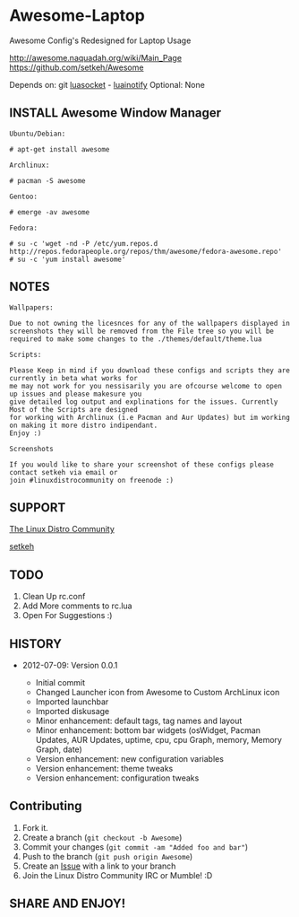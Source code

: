 Awesome-Laptop
==============

Awesome Config's Redesigned for Laptop Usage

http://awesome.naquadah.org/wiki/Main_Page
https://github.com/setkeh/Awesome

Depends on: git [luasocket][1] - [luainotify][2]
Optional:  None

INSTALL Awesome Window Manager
------------------------------

`Ubuntu/Debian:`

    # apt-get install awesome

`Archlinux:`

    # pacman -S awesome

`Gentoo:`

    # emerge -av awesome

`Fedora:`

    # su -c 'wget -nd -P /etc/yum.repos.d http://repos.fedorapeople.org/repos/thm/awesome/fedora-awesome.repo'
    # su -c 'yum install awesome'

NOTES
-----

`Wallpapers:`
    
    Due to not owning the licesnces for any of the wallpapers displayed in screenshots they will be removed from the File tree so you will be required to make some changes to the ./themes/default/theme.lua

`Scripts:`

    Please Keep in mind if you download these configs and scripts they are currently in beta what works for 
    me may not work for you nessisarily you are ofcourse welcome to open up issues and please makesure you 
    give detailed log output and explinations for the issues. Currently Most of the Scripts are designed 
    for working with Archlinux (i.e Pacman and Aur Updates) but im working on making it more distro indipendant. 
    Enjoy :) 

`Screenshots`

    If you would like to share your screenshot of these configs please contact setkeh via email or 
    join #linuxdistrocommunity on freenode :)

SUPPORT
-------

[The Linux Distro Community][5]

[setkeh][6]

TODO
----

1. Clean Up rc.conf
2. Add More comments to rc.lua
3. Open For Suggestions :)

HISTORY
-------

* 2012-07-09: Version 0.0.1
      
   - Initial commit
   - Changed Launcher icon from Awesome to Custom ArchLinux icon
   - Imported launchbar
   - Imported diskusage
   - Minor enhancement: default tags, tag names and layout
   - Minor enhancement: bottom bar widgets (osWidget, Pacman Updates, AUR Updates,  uptime, cpu, cpu Graph, memory, Memory Graph, date)
   - Version enhancement: new configuration variables
   - Version enhancement: theme tweaks
   - Version enhancement: configuration tweaks

Contributing
------------

1. Fork it.
2. Create a branch (`git checkout -b Awesome`)
3. Commit your changes (`git commit -am "Added foo and bar"`)
4. Push to the branch (`git push origin Awesome`)
5. Create an [Issue][6] with a link to your branch
6. Join the Linux Distro Community IRC or Mumble! :D

SHARE AND ENJOY!
----------------

[1]: http://w3.impa.br/~diego/software/luasocket
[2]: http://www3.telus.net/taj_khattra/luainotify.html
[3]: https://wiki.archlinux.org/index.php/Mpd
[4]: http://placeholder.place.is.held
[5]: http://www.linuxdistrocommunity.com
[6]: https://github.com/setkeh/Awesome/issues
